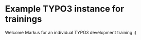 # Example TYPO3 instance for trainings

Welcome Markus for an individual TYPO3 development training :)


